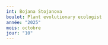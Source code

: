 ```yaml
---
int: Bojana Stojanova
boulot: Plant evolutionary ecologist
année: "2025"
mois: octobre
jour: "10"
---
```

